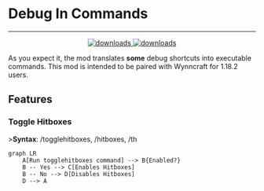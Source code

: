 # Debug In Commands

***
<p align="center">
<a href="https://github.com/coldfleris/DebugInCommands/releases" target="_blank">
    <img alt="downloads" src="https://img.shields.io/badge/release-v0.0.1--beta1-informational" />
  </a>
<a href="https://github.com/coldfleris/DebugInCommands/blob/main/LICENSE" target="_blank">
    <img alt="downloads" src="https://img.shields.io/github/license/coldfleris/DebugInCommands" />
  </a>
</p>
As you expect it, the mod translates <b>some</b> debug shortcuts into executable commands. 
This mod is intended to be paired with Wynncraft for 1.18.2 users.

<h2>Features</h2>
<h3>Toggle Hitboxes</h3>
><b>Syntax</b>: /togglehitboxes, /hitboxes, /th

```mermaid
graph LR
    A[Run togglehitboxes command] --> B{Enabled?}
    B -- Yes --> C[Enables Hitboxes]
    B -- No --> D[Disables Hitboxes]
    D --> A
```

